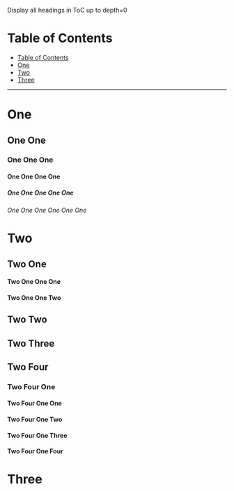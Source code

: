 Display all headings in ToC up to depth=0

# Table of Contents

<!-- !toc (level=1) -->

* [Table of Contents](#table-of-contents)
* [One](#one)
* [Two](#two)
* [Three](#three)

<!-- toc! -->

----

# One

## One One

### One One One

#### One One One One

##### One One One One One

###### One One One One One One

# Two

## Two One

#### Two One One One

#### Two One One Two

## Two Two

## Two Three

## Two Four

### Two Four One

#### Two Four One One

#### Two Four One Two

#### Two Four One Three

#### Two Four One Four

# Three
